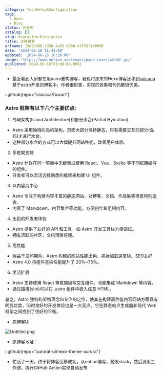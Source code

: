 ```yaml
---
category: TechSetup&Configuration
tags:
  - Hexo
  - Blog
status: 已发布
catalog: []
slug: migration-blog-astro
title: 迁移博客
urlname: 15d27368-7d56-4a55-998d-41f55f1d0998
date: '2024-05-10 11:41:00'
updated: '2024-06-26 18:26:00'
image: 'https://www.notion.so/images/page-cover/webb2.jpg'
published: 2024-05-10T08:00:00.000Z
---
```

- 最近看到大家都在用astro重构博客，我也将原来的Hexo博客迁移到[saicaca](https://github.com/saicaca/fuwari)基于astro开发的博客中，作者很厉害，实现的效果和代码都很优美。

::github{repo="saicaca/fuwari"}


### Astro 框架有以下几个主要优点:



1. 岛屿架构(Island Architecture)和部分水合(Partial Hydration)
- Astro 采用独特的岛屿架构，页面大部分保持静态，只有需要交互的部分(岛屿)才进行水合。
- 这种部分水合的方式可以大幅提升网站性能，改善用户体验。

2. 多框架支持
- Astro 允许在同一项目中无缝集成使用 React、Vue、Svelte 等不同框架编写的组件。
- 开发者可以灵活选择熟悉的框架来构建 UI 组件。

3. 以内容为中心
- Astro 专注于构建内容丰富的静态网站，对博客、文档、作品集等场景特别适合。
- 内置了 Markdown、内容集合等功能，方便创作和组织内容。

4. 出色的开发者体验
- Astro 提供了友好的 API 和工具，如 Astro 开发工具栏方便调试。
- 拥有活跃的社区，文档清晰易懂。

5. 高性能
- 得益于岛屿架构，Astro 构建的网站性能出色，初始加载速度快。SEO友好
- Astro 4.0 将组件渲染性能提升了 30%~75%。

6. 灵活扩展
- Astro 支持使用 React 等框架编写交互组件，也能集成 Markdown 等内容。
- 通过插槽(slot)可以在 .astro 组件中嵌入任意 HTML。

总之，Astro 独特的架构理念和专注的定位，使其在构建高性能内容网站方面具有明显优势，同时良好的开发体验也是一大亮点。它在静态站点生成器和现代 Web 框架之间找到了很好的平衡。

- 原博客UI

![Untitled.png](https://prod-files-secure.s3.us-west-2.amazonaws.com/5d24fe63-e567-4804-86f9-9fdc62e13082/3d59c350-432a-4fb6-a08f-0638fef2026e/Untitled.png?X-Amz-Algorithm=AWS4-HMAC-SHA256&X-Amz-Content-Sha256=UNSIGNED-PAYLOAD&X-Amz-Credential=ASIAZI2LB4663GEVVC4N%2F20250401%2Fus-west-2%2Fs3%2Faws4_request&X-Amz-Date=20250401T053934Z&X-Amz-Expires=3600&X-Amz-Security-Token=IQoJb3JpZ2luX2VjEEsaCXVzLXdlc3QtMiJGMEQCIGuQiqtukAt6AZ1NlC%2BBAs2%2FQDk0xXj535G2LC%2BMz9nUAiAOltfmqEqh38vWtM0%2BZNHOna%2BkzSHETPdoA%2FxraYGNwyqIBAi0%2F%2F%2F%2F%2F%2F%2F%2F%2F%2F8BEAAaDDYzNzQyMzE4MzgwNSIMgDETcUP3032aIbLSKtwDTVo3xDyRDudPZAM6WUJVCIKpUKo7wf7Gq31qcYbAgVuRXolfFCvRsZYeLj6TEQUN4rCvDxrkhMm64RtU5Jn9lIESKt7TMyLsUb6BmlYDGlEvYampcttZRvA0chu3ZWdQ8Z%2FupJoetYeBpyTiB%2Bu61gNqiTpuvaC0t0bOM4mCAxfPuRltugflhdQKvmSnEO3udunFwYtvfG9eUVckxchoz6GAmty2IVDeIn7i%2BCag%2ByUJUdLkE1f6VhdRRiApZtX4XDdqSQHldDd6rJTpI9OHKsrkCO7tjq7kZ6Es5yjgD2aVk0T%2BHdjkWkYP9WtxpFLTeyUeCG5TIBZBg4XN8qO6M8bgqGw8%2BjjiJDxyYrXLcfdyOfnalUfB%2B9dpU615fsLajE7KV9esOORMOIqNyZKt4UpR46ZzEQUzAHrKXDidheyM5ZxrcXFfpqxU0LyNy%2FL4FLbEWEDA%2Bf%2BcsTvbLtaL9iNowJ1Ac2z%2BsVkON1i4mrd%2Bqf7f8%2FqXNHm9WLPoSZLlNNvIlibeBWBiPv2Ft8E5nftII7zy7OWGvdSV%2BNZYcQEDhHRFPIXffg8IyLtHY3YLQf5POGIZi4vwDdD1sC0hbQ%2FazX04np8%2FpAe5D8RAfMqrRwdSrw2IQsEdQkswvqKtvwY6pgGCWtMYh11Pp1j%2BzNZP3MWHj5vDV%2BWPwYqml22ODdLvMkqEglxmP5OH%2BlAITinbNo2gt%2FKd2k61VP1WJrvPAmczLXX5mFzgr6NKXpxs9DaNhx%2BiJ22EYCoD4ogxMdbtsLA6x6dhOFaLnb7e1BxyUli1Gzyw28ylTQe8PS5W85TT5gQnWZmSQ%2Bb5jbBeX0UUKI%2BZ%2BPX8GBGgfVrha%2B3aUOb0eRbQNvAW&X-Amz-Signature=7014a1ebfbabbf24089669073314a26dd985cd5174092b3bad56635a40b68d3e&X-Amz-SignedHeaders=host&x-id=GetObject)

- 原博客地址：

::github{repo="auroral-ui/hexo-theme-aurora"}

- 忙活了一天，终于将博客迁移成功，从notion编写，触发slack，然后调用工作流，执行GitHub Action实现自动发布
